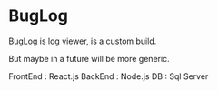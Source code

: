 # BugLog 

BugLog is log viewer, is a custom build. 

But maybe in a future will be more generic.


FrontEnd : React.js
BackEnd  : Node.js
DB       : Sql Server